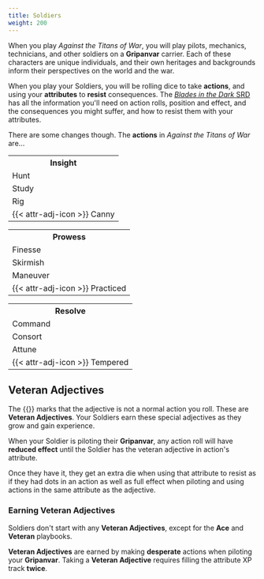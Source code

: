 ```yaml
---
title: Soldiers
weight: 200
---
```


When you play _Against the Titans of War_, you will play pilots, mechanics, technicians,
and other soldiers on a **Gripanvar** carrier. Each of these characters are unique
individuals, and their own heritages and backgrounds inform their perspectives
on the world and the war.

When you play your Soldiers, you will be rolling dice to take **actions**, and
using your **attributes** to **resist** consequences. The [_Blades in the Dark_
SRD](https://bladesinthedark.com/basics/) has all the information you'll need on
action rolls, position and effect, and the consequences you might suffer, and
how to resist them with your attributes.

There are some changes though. The **actions** in _Against the Titans of War_
are...

<div class="three-col-container">
  <div class-"three-col">
    <table>
      <tr><th>Insight</th></tr>
      <tr><td>Hunt</td></tr>
      <tr><td>Study</td></tr>
      <tr><td>Rig</td></tr>
      <tr><td>{{< attr-adj-icon >}} Canny</td></tr>
    </table>
  </div>
  <div class-"three-col">
    <table>
      <tr><th>Prowess</th></tr>
      <tr><td>Finesse</td></tr>
      <tr><td>Skirmish</td></tr>
      <tr><td>Maneuver</td></tr>
      <tr><td>{{< attr-adj-icon >}} Practiced</td></tr>
    </table>
  </div>
  <div class-"three-col">
    <table>
      <tr><th>Resolve</th></tr>
      <tr><td>Command</td></tr>
      <tr><td>Consort</td></tr>
      <tr><td>Attune</td></tr>
      <tr><td>{{< attr-adj-icon >}} Tempered</td></tr>
    </table>
  </div>
</div>

## Veteran Adjectives

The {{<attr-adj-icon >}} marks that the adjective is not a normal action you
roll. These are **Veteran Adjectives**. Your Soldiers earn these special adjectives as they grow and gain
experience.

When your Soldier is piloting their **Gripanvar**, any action roll will have **reduced effect**
until the Soldier has the veteran adjective in action's attribute.

Once they have it, they get an extra die when using that attribute to resist as
if they had dots in an action as well as full effect when piloting and using
actions in the same attribute as the adjective.

### Earning Veteran Adjectives

Soldiers don't start with any **Veteran Adjectives**, except for the **Ace** and
**Veteran** playbooks.

**Veteran Adjectives** are earned by making **desperate** actions
when piloting your **Gripanvar**. Taking a **Veteran Adjective** requires filling the
attribute XP track **twice**.
